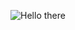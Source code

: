 <p align="center">
  <img src="https://media.giphy.com/media/ii7R0hFjKIS4poVDrk/giphy.gif" alt="Hello there"/>
</p>

<!--
**0xEval/0xeval** is a ✨ _special_ ✨ repository because its `README.md` (this file) appears on your GitHub profile.

Here are some ideas to get you started:

- 🔭 I’m currently working on ...
- 🌱 I’m currently learning ...
- 👯 I’m looking to collaborate on ...
- 🤔 I’m looking for help with ...
- 💬 Ask me about ...
- 📫 How to reach me: ...
- 😄 Pronouns: ...
- ⚡ Fun fact: ...
-->
